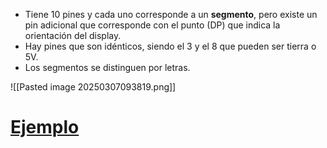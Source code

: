 + Tiene 10 pines y cada uno corresponde a un **segmento**, pero existe un pin adicional que corresponde con el punto (DP) que indica la orientación del display.
+ Hay pines que son idénticos, siendo el 3 y el 8 que pueden ser tierra o 5V.
+ Los segmentos se distinguen por letras.

![[Pasted image 20250307093819.png]]


# [Ejemplo](https://www.tinkercad.com/things/hIkTDtEuU4U-dado)